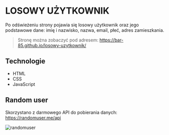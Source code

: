 # LOSOWY UŻYTKOWNIK
Po odświeżeniu strony pojawia się losowy użytkownik oraz jego podstawowe dane: imię i nazwisko, nazwa, email, płeć, adres zamieszkania.

>Stronę można zobaczyć pod adresem: https://bar-85.github.io/losowy-uzytkownik/

## Technologie
- HTML
- CSS
- JavaScript

## Random user
Skorzystano z darmowego API do pobierania danych: https://randomuser.me/api

![randomuser](https://user-images.githubusercontent.com/105555319/168482461-fa1f6a92-e92f-476d-b711-ef2011992139.png)


